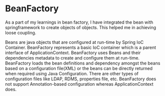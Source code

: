 # BeanFactory

As a part of my learnings in bean factory, I have integrated the bean with springframework to create objects of objects. This helped me in achieving loose coupling. 

Beans are java objects that are configured at run-time by Spring IoC Container. BeanFactory represents a basic IoC container which is a parent interface of ApplicationContext. BeanFactory uses Beans and their dependencies metadata to create and configure them at run-time. BeanFactory loads the bean definitions and dependency amongst the beans based on a configuration file(XML) or the beans can be directly returned when required using Java Configuration. There are other types of configuration files like LDAP, RDMS, properties file, etc. BeanFactory does not support Annotation-based configuration whereas ApplicationContext does.
